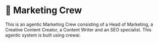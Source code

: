 # 🗽 Marketing Crew

This is an agentic Marketing Crew consisting of a Head of Marketing, a Creative Content Creator, a Content Writer and an SEO specialist. This agentic system is built using crewai.
